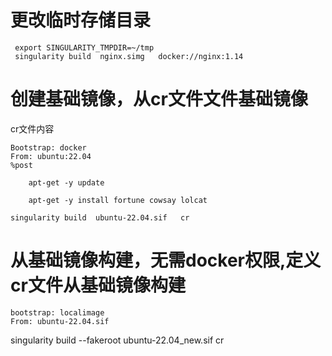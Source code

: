 
# 更改临时存储目录
```
 export SINGULARITY_TMPDIR=~/tmp
 singularity build  nginx.simg   docker://nginx:1.14
```
# 创建基础镜像，从cr文件文件基础镜像
cr文件内容
```
Bootstrap: docker
From: ubuntu:22.04
%post

    apt-get -y update

    apt-get -y install fortune cowsay lolcat
```

    
`singularity build  ubuntu-22.04.sif   cr`


 # 从基础镜像构建，无需docker权限,定义cr文件从基础镜像构建
 ```
 bootstrap: localimage
 From: ubuntu-22.04.sif
 ```
 
singularity build --fakeroot ubuntu-22.04_new.sif cr